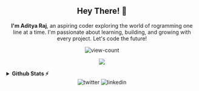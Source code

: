 <h2 align="center">Hey There! 👋</h2>

<p align="center">
  <strong>I'm Aditya Raj</strong>, an aspiring coder exploring the world of rogramming one line at a time. I'm passionate about learning, building, and growing with every project. Let's code the future!
</p>

<p align="center">
  <img alt="view-count" src="https://komarev.com/ghpvc/?username=adityxrajj&label=Profile%20views&color=5d69e8&style=flat" />
</p>

<p align="center">
  <a href="https://skillicons.dev"><img src="https://skillicons.dev/icons?i=html,css,js" /></a>
</p>

<details>
  <summary><strong>Github Stats ⚡</strong></summary>
  
  ![Github stats](https://github-readme-stats.vercel.app/api?username=ixraj&rank_icon=github&bg_color=0d1117&text_color=b4b2b2&border_color=22272e)
  ![Top Langs](https://github-readme-stats.vercel.app/api/top-langs/?username=ixraj&layout=compact&bg_color=0d1117&text_color=b4b2b2&border_color=22272e)
  
</details>

<div align="center">
    <img alt="twitter" src="https://img.shields.io/badge/twitter-%40adityaraj__5-333333?style=flat" />
    <img alt="linkedin" src="https://img.shields.io/badge/linkedin-in%2Fadityaraj5-0072b1?style=flat" />
</div>
